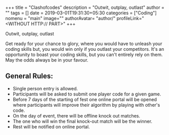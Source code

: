 +++
title = "Clashofcodes"
description = "Outwit, outplay, outlast"
author = ""
tags = []
date = 2019-03-01T19:31:30+05:30
categories = ["Coding"]
nomenu = "main"
image="<BACKGROUND IMAGE FOR YOUR POST>"
authorAvatar= "author/<YOUR AVATAR>"
profileLink="<WITHOUT HTTP:// PART>"
+++

Outwit, outplay, outlast

Get ready for your chance to glory, where you would have to unleash your
coding skills but, you would win only if you outlast your competitors.
It's an opportunity to boast your coding skills, but you can't entirely
rely on them. May the odds always be in your favour.

## General Rules:

-   Single person entry is allowed.
-   Participants will be asked to submit one player code for a given game.
-   Before 7 days of the starting of fest one online portal will be opened where participants will improve their algorithm by playing with other's code.
-   On the day of event, there will be offline knock out matches.
-   The one who will win the final knock-out match will be the winner.
-   Rest will be notified on online portal.


